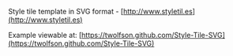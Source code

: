 Style tile template in SVG format - [http://www.styletil.es](http://www.styletil.es)

Example viewable at: [https://twolfson.github.com/Style-Tile-SVG](https://twolfson.github.com/Style-Tile-SVG)